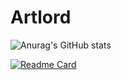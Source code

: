 # Artlord
![Anurag's GitHub stats](https://github-readme-stats.vercel.app/api?username=Artlordd&show_icons=true&theme=radical)


[![Readme Card](https://github-readme-stats.vercel.app/api/pin/?username=anuraghazra&repo=github-readme-stats)](https://github.com/anuraghazra/github-readme-stats)

